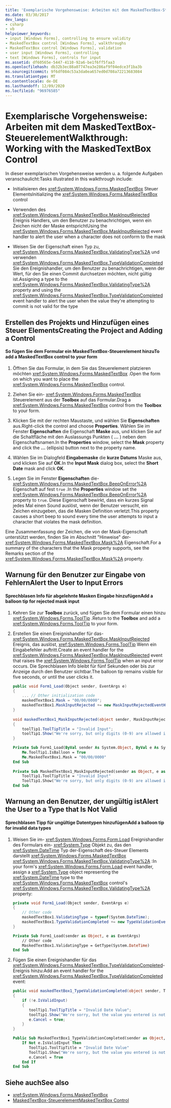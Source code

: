 ```yaml
---
title: 'Exemplarische Vorgehensweise: Arbeiten mit dem MaskedTextBox-Steuerelement'
ms.date: 03/30/2017
dev_langs:
- csharp
- vb
helpviewer_keywords:
- input [Windows Forms], controlling to ensure validity
- MaskedTextBox control [Windows Forms], walkthroughs
- MaskedTextBox control [Windows Forms], validation
- user input [Windows Forms], controlling
- text [Windows Forms], controls for input
ms.assetid: df60565e-5447-4110-92a6-be1f6ff5faa3
ms.openlocfilehash: db32b3ec88a07747ea3e286af9f04edce3f1ba3b
ms.sourcegitcommit: 9f6df084c53a3da0ea657ed0d708a72213683084
ms.translationtype: MT
ms.contentlocale: de-DE
ms.lasthandoff: 12/09/2020
ms.locfileid: "96976585"
---
```

# <a name="walkthrough-working-with-the-maskedtextbox-control"></a><span data-ttu-id="adf92-102">Exemplarische Vorgehensweise: Arbeiten mit dem MaskedTextBox-Steuerelement</span><span class="sxs-lookup"><span data-stu-id="adf92-102">Walkthrough: Working with the MaskedTextBox Control</span></span>
<span data-ttu-id="adf92-103">In dieser exemplarischen Vorgehensweise werden u. a. folgende Aufgaben veranschaulicht:</span><span class="sxs-lookup"><span data-stu-id="adf92-103">Tasks illustrated in this walkthrough include:</span></span>  
  
- <span data-ttu-id="adf92-104">Initialisieren des <xref:System.Windows.Forms.MaskedTextBox> Steuer Elements</span><span class="sxs-lookup"><span data-stu-id="adf92-104">Initializing the <xref:System.Windows.Forms.MaskedTextBox> control</span></span>  
  
- <span data-ttu-id="adf92-105">Verwenden des <xref:System.Windows.Forms.MaskedTextBox.MaskInputRejected> Ereignis Handlers, um den Benutzer zu benachrichtigen, wenn ein Zeichen nicht der Maske entspricht</span><span class="sxs-lookup"><span data-stu-id="adf92-105">Using the <xref:System.Windows.Forms.MaskedTextBox.MaskInputRejected> event handler to alert the user when a character does not conform to the mask</span></span>  
  
- <span data-ttu-id="adf92-106">Weisen Sie der Eigenschaft einen Typ zu, <xref:System.Windows.Forms.MaskedTextBox.ValidatingType%2A> und verwenden <xref:System.Windows.Forms.MaskedTextBox.TypeValidationCompleted> Sie den Ereignishandler, um den Benutzer zu benachrichtigen, wenn der Wert, für den Sie einen Commit durchsetzen möchten, nicht gültig ist.</span><span class="sxs-lookup"><span data-stu-id="adf92-106">Assigning a type to the <xref:System.Windows.Forms.MaskedTextBox.ValidatingType%2A> property and using the <xref:System.Windows.Forms.MaskedTextBox.TypeValidationCompleted> event handler to alert the user when the value they're attempting to commit is not valid for the type</span></span>  
  
## <a name="creating-the-project-and-adding-a-control"></a><span data-ttu-id="adf92-107">Erstellen des Projekts und Hinzufügen eines Steuer Elements</span><span class="sxs-lookup"><span data-stu-id="adf92-107">Creating the Project and Adding a Control</span></span>  
  
#### <a name="to-add-a-maskedtextbox-control-to-your-form"></a><span data-ttu-id="adf92-108">So fügen Sie dem Formular ein MaskedTextBox-Steuerelement hinzu</span><span class="sxs-lookup"><span data-stu-id="adf92-108">To add a MaskedTextBox control to your form</span></span>  
  
1. <span data-ttu-id="adf92-109">Öffnen Sie das Formular, in dem Sie das Steuerelement platzieren möchten <xref:System.Windows.Forms.MaskedTextBox> .</span><span class="sxs-lookup"><span data-stu-id="adf92-109">Open the form on which you want to place the <xref:System.Windows.Forms.MaskedTextBox> control.</span></span>  
  
2. <span data-ttu-id="adf92-110">Ziehen Sie ein- <xref:System.Windows.Forms.MaskedTextBox> Steuerelement aus der **Toolbox** auf das Formular.</span><span class="sxs-lookup"><span data-stu-id="adf92-110">Drag a <xref:System.Windows.Forms.MaskedTextBox> control from the **Toolbox** to your form.</span></span>  
  
3. <span data-ttu-id="adf92-111">Klicken Sie mit der rechten Maustaste, und wählen Sie **Eigenschaften** aus.</span><span class="sxs-lookup"><span data-stu-id="adf92-111">Right-click the control and choose **Properties**.</span></span> <span data-ttu-id="adf92-112">Wählen Sie im Fenster **Eigenschaften** die Eigenschaft **Maske** aus, und klicken Sie auf die Schaltfläche mit den Auslassungs Punkten ( **...** ) neben dem Eigenschaftsnamen.</span><span class="sxs-lookup"><span data-stu-id="adf92-112">In the **Properties** window, select the **Mask** property and click the **...** (ellipsis) button next to the property name.</span></span>  
  
4. <span data-ttu-id="adf92-113">Wählen Sie im Dialogfeld **Eingabemaske** die **kurze Datums** Maske aus, und klicken Sie auf **OK**.</span><span class="sxs-lookup"><span data-stu-id="adf92-113">In the **Input Mask** dialog box, select the **Short Date** mask and click **OK**.</span></span>  
  
5. <span data-ttu-id="adf92-114">Legen Sie im Fenster **Eigenschaften** die- <xref:System.Windows.Forms.MaskedTextBox.BeepOnError%2A> Eigenschaft auf fest `true` .</span><span class="sxs-lookup"><span data-stu-id="adf92-114">In the **Properties** window set the <xref:System.Windows.Forms.MaskedTextBox.BeepOnError%2A> property to `true`.</span></span> <span data-ttu-id="adf92-115">Diese Eigenschaft bewirkt, dass ein kurzes Signal jedes Mal einen Sound auslöst, wenn der Benutzer versucht, ein Zeichen einzugeben, das die Masken Definition verletzt.</span><span class="sxs-lookup"><span data-stu-id="adf92-115">This property causes a short beep to sound every time the user attempts to input a character that violates the mask definition.</span></span>  
  
 <span data-ttu-id="adf92-116">Eine Zusammenfassung der Zeichen, die von der Mask-Eigenschaft unterstützt werden, finden Sie im Abschnitt "Hinweise" der- <xref:System.Windows.Forms.MaskedTextBox.Mask%2A> Eigenschaft.</span><span class="sxs-lookup"><span data-stu-id="adf92-116">For a summary of the characters that the Mask property supports, see the Remarks section of the <xref:System.Windows.Forms.MaskedTextBox.Mask%2A> property.</span></span>  
  
## <a name="alert-the-user-to-input-errors"></a><span data-ttu-id="adf92-117">Warnung für den Benutzer zur Eingabe von Fehlern</span><span class="sxs-lookup"><span data-stu-id="adf92-117">Alert the User to Input Errors</span></span>  
  
#### <a name="add-a-balloon-tip-for-rejected-mask-input"></a><span data-ttu-id="adf92-118">Sprechblasen Info für abgelehnte Masken Eingabe hinzufügen</span><span class="sxs-lookup"><span data-stu-id="adf92-118">Add a balloon tip for rejected mask input</span></span>  
  
1. <span data-ttu-id="adf92-119">Kehren Sie zur **Toolbox** zurück, und fügen Sie dem Formular einen hinzu <xref:System.Windows.Forms.ToolTip> .</span><span class="sxs-lookup"><span data-stu-id="adf92-119">Return to the **Toolbox** and add a <xref:System.Windows.Forms.ToolTip> to your form.</span></span>  
  
2. <span data-ttu-id="adf92-120">Erstellen Sie einen Ereignishandler für das- <xref:System.Windows.Forms.MaskedTextBox.MaskInputRejected> Ereignis, das auslöst, <xref:System.Windows.Forms.ToolTip> Wenn ein Eingabefehler auftritt.</span><span class="sxs-lookup"><span data-stu-id="adf92-120">Create an event handler for the <xref:System.Windows.Forms.MaskedTextBox.MaskInputRejected> event that raises the <xref:System.Windows.Forms.ToolTip> when an input error occurs.</span></span> <span data-ttu-id="adf92-121">Die Sprechblasen Info bleibt für fünf Sekunden oder bis zur Anzeige durch den Benutzer sichtbar.</span><span class="sxs-lookup"><span data-stu-id="adf92-121">The balloon tip remains visible for five seconds, or until the user clicks it.</span></span>  
  
    ```csharp  
    public void Form1_Load(Object sender, EventArgs e)
    {  
        ... // Other initialization code  
        maskedTextBox1.Mask = "00/00/0000";  
        maskedTextBox1.MaskInputRejected += new MaskInputRejectedEventHandler(maskedTextBox1_MaskInputRejected)  
    }  
  
    void maskedTextBox1_MaskInputRejected(object sender, MaskInputRejectedEventArgs e)  
    {  
        toolTip1.ToolTipTitle = "Invalid Input";  
        toolTip1.Show("We're sorry, but only digits (0-9) are allowed in dates.", maskedTextBox1, maskedTextBox1.Location, 5000);  
    }  
    ```  
  
    ```vb  
    Private Sub Form1_Load(ByVal sender As System.Object, ByVal e As System.EventArgs) Handles MyBase.Load  
        Me.ToolTip1.IsBalloon = True  
        Me.MaskedTextBox1.Mask = "00/00/0000"  
    End Sub  
  
    Private Sub MaskedTextBox1_MaskInputRejected(sender as Object, e as MaskInputRejectedEventArgs) Handles MaskedTextBox1.MaskInputRejected  
        ToolTip1.ToolTipTitle = "Invalid Input"  
        ToolTip1.Show("We're sorry, but only digits (0-9) are allowed in dates.", MaskedTextBox1, 5000)  
    End Sub  
    ```  
  
## <a name="alert-the-user-to-a-type-that-is-not-valid"></a><span data-ttu-id="adf92-122">Warnung an den Benutzer, der ungültig ist</span><span class="sxs-lookup"><span data-stu-id="adf92-122">Alert the User to a Type that Is Not Valid</span></span>  
  
#### <a name="add-a-balloon-tip-for-invalid-data-types"></a><span data-ttu-id="adf92-123">Sprechblasen Tipp für ungültige Datentypen hinzufügen</span><span class="sxs-lookup"><span data-stu-id="adf92-123">Add a balloon tip for invalid data types</span></span>  
  
1. <span data-ttu-id="adf92-124">Weisen Sie im- <xref:System.Windows.Forms.Form.Load> Ereignishandler des Formulars ein- <xref:System.Type> Objekt zu, das den <xref:System.DateTime> Typ der-Eigenschaft des-Steuer Elements darstellt <xref:System.Windows.Forms.MaskedTextBox> <xref:System.Windows.Forms.MaskedTextBox.ValidatingType%2A> :</span><span class="sxs-lookup"><span data-stu-id="adf92-124">In your form's <xref:System.Windows.Forms.Form.Load> event handler, assign a <xref:System.Type> object representing the <xref:System.DateTime> type to the <xref:System.Windows.Forms.MaskedTextBox> control's <xref:System.Windows.Forms.MaskedTextBox.ValidatingType%2A> property:</span></span>  
  
    ```csharp  
    private void Form1_Load(Object sender, EventArgs e)  
    {  
        // Other code  
        maskedTextBox1.ValidatingType = typeof(System.DateTime);  
        maskedTextBox1.TypeValidationCompleted += new TypeValidationEventHandler(maskedTextBox1_TypeValidationCompleted);  
    }  
    ```  
  
    ```vb  
    Private Sub Form1_Load(sender as Object, e as EventArgs)  
        // Other code  
        MaskedTextBox1.ValidatingType = GetType(System.DateTime)  
    End Sub  
    ```  
  
2. <span data-ttu-id="adf92-125">Fügen Sie einen Ereignishandler für das <xref:System.Windows.Forms.MaskedTextBox.TypeValidationCompleted>-Ereignis hinzu:</span><span class="sxs-lookup"><span data-stu-id="adf92-125">Add an event handler for the <xref:System.Windows.Forms.MaskedTextBox.TypeValidationCompleted> event:</span></span>  
  
    ```csharp  
    public void maskedTextBox1_TypeValidationCompleted(object sender, TypeValidationEventArgs e)  
    {  
        if (!e.IsValidInput)  
        {  
           toolTip1.ToolTipTitle = "Invalid Date Value";  
           toolTip1.Show("We're sorry, but the value you entered is not a valid date. Please change the value.", maskedTextBox1, 5000);  
           e.Cancel = true;  
        }  
    }  
    ```  
  
    ```vb  
    Public Sub MaskedTextBox1_TypeValidationCompleted(sender as Object, e as TypeValidationEventArgs)  
        If Not e.IsValidInput Then  
           ToolTip1.ToolTipTitle = "Invalid Date Value"  
           ToolTip1.Show("We're sorry, but the value you entered is not a valid date. Please change the value.", maskedTextBox1, 5000)  
           e.Cancel = True  
        End If  
    End Sub  
    ```  
  
## <a name="see-also"></a><span data-ttu-id="adf92-126">Siehe auch</span><span class="sxs-lookup"><span data-stu-id="adf92-126">See also</span></span>

- <xref:System.Windows.Forms.MaskedTextBox>
- [<span data-ttu-id="adf92-127">MaskedTextBox-Steuerelement</span><span class="sxs-lookup"><span data-stu-id="adf92-127">MaskedTextBox Control</span></span>](maskedtextbox-control-windows-forms.md)
